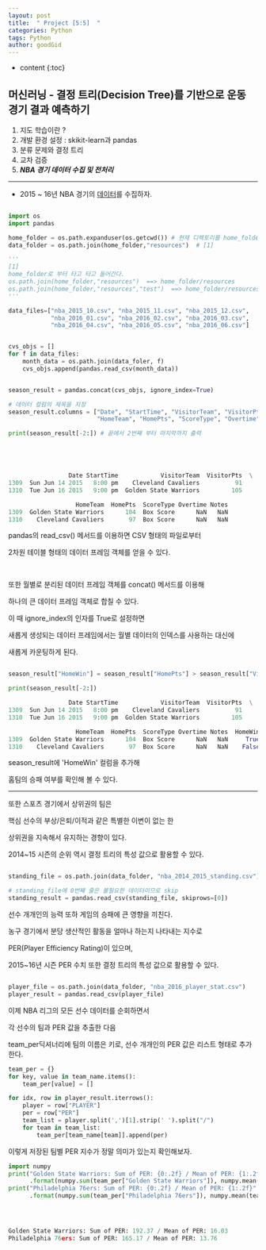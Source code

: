 ```yaml
---
layout: post
title:  " Project [5:5]  "
categories: Python
tags: Python
author: goodGid
---
```

* content
{:toc}


## 머신러닝 - 결정 트리(Decision Tree)를 기반으로 운동 경기 결과 예측하기

1. 지도 학습이란 ?
2. 개발 환경 설정 : skikit-learn과 pandas
3. 분류 문제와 결정 트리
4. 교차 검증
5. **_NBA 경기 데이터 수집 및 전처리_**

---

* 2015 ~ 16년 NBA 경기의 [데이터](https://github.com/goodGid/ML-DecisionTree)를 수집하자. 


``` python

import os
import pandas

home_folder = os.path.expanduser(os.getcwd()) # 현재 디렉토리를 home_folder로 지정
data_folder = os.path.join(home_folder,"resources")  # [1]

'''
[1]
home_folder로 부터 타고 타고 들어간다. 
os.path.join(home_folder,"resources")  ==> home_folder/resources
os.path.join(home_folder,"resources","test")  ==> home_folder/resources/test
'''

data_files=["nba_2015_10.csv", "nba_2015_11.csv", "nba_2015_12.csv",
            "nba_2016_01.csv", "nba_2016_02.csv", "nba_2016_03.csv",
            "nba_2016_04.csv", "nba_2016_05.csv", "nba_2016_06.csv"]


cvs_objs = []
for f in data_files:
    month_data = os.path.join(data_foler, f)
    cvs_objs.append(pandas.read_csv(month_data))


season_result = pandas.concat(cvs_objs, ignore_index=True)

# 데이터 컬럼의 제목을 지정
season_result.columns = ["Date", "StartTime", "VisitorTeam", "VisitorPts",
                         "HomeTeam", "HomePts", "ScoreType", "Overtime", "Notes"]

print(season_result[-2:]) # 끝에서 2번째 부터 마지막까지 출력 





                 Date StartTime            VisitorTeam  VisitorPts  \
1309  Sun Jun 14 2015   8:00 pm    Cleveland Cavaliers          91   
1310  Tue Jun 16 2015   9:00 pm  Golden State Warriors         105   

                   HomeTeam  HomePts  ScoreType Overtime Notes  
1309  Golden State Warriors      104  Box Score      NaN   NaN  
1310    Cleveland Cavaliers       97  Box Score      NaN   NaN  

```

pandas의 read_csv() 메서드를 이용하면 CSV 형태의 파일로부터

2차원 테이블 형태의 데이터 프레임 객체를 얻을 수 있다.

<br>

또한 월별로 분리된 데이터 프레임 객체를 concat() 메서드를 이용해

하나의 큰 데이터 프레임 객체로 합칠 수 있다.

이 때 ignore_index의 인자를 True로 설정하면

새롭게 생성되는 데이터 프레임에서는 월별 데이터의 인덱스를 사용하는 대신에

새롭게 카운팅하게 된다.


``` python

season_result["HomeWin"] = season_result["HomePts"] > season_result["VisitorPts"]

print(season_result[-2:])

                 Date StartTime            VisitorTeam  VisitorPts  \
1309  Sun Jun 14 2015   8:00 pm    Cleveland Cavaliers          91   
1310  Tue Jun 16 2015   9:00 pm  Golden State Warriors         105   

                   HomeTeam  HomePts  ScoreType Overtime Notes  HomeWin  
1309  Golden State Warriors      104  Box Score      NaN   NaN     True  
1310    Cleveland Cavaliers       97  Box Score      NaN   NaN    False  

```


season_result에 'HomeWin' 컬럼을 추가해 

홈팀의 승패 여부를 확인해 볼 수 있다.


---

또한 스포츠 경기에서 상위권의 팀은

핵심 선수의 부상/은퇴/이적과 같은 특별한 이변이 없는 한

상위권을 지속해서 유지하는 경향이 있다.

2014~15 시즌의 순위 역시 결정 트리의 특성 값으로 활용할 수 있다.

``` python

standing_file = os.path.join(data_folder, "nba_2014_2015_standing.csv")

# standing_file에 0번째 줄은 불필요한 데이터이므로 skip
standing_result = pandas.read_csv(standing_file, skiprows=[0]) 


```

선수 개개인의 능력 또하 게임의 승패에 큰 영향을 끼친다.

농구 경기에서 분당 생산적인 활동을 얼마나 하는지 나타내는 지수로

PER(Player Efficiency Rating)이 있으며, 

2015~16년 시즌 PER 수치 또한 결정 트리의 특성 값으로 활용할 수 있다.

``` python

player_file = os.path.join(data_folder, "nba_2016_player_stat.csv")
player_result = pandas.read_csv(player_file)


```

이제 NBA 리그의 모든 선수 데이터를 순회하면서

각 선수의 팀과 PER 값을 추출한 다음

team_per딕셔너리에 팀의 이름은 키로, 선수 개개인의 PER 값은 리스트 형태로 추가한다.


``` python
team_per = {}
for key, value in team_name.items():
    team_per[value] = []

for idx, row in player_result.iterrows():
    player = row["PLAYER"]
    per = row["PER"]
    team_list = player.split(',')[1].strip(' ').split("/")
    for team in team_list:
        team_per[team_name[team]].append(per)

```


이렇게 저장된 팀별 PER 지수가 정말 의미가 있는지 확인해보자.



``` python
import numpy
print("Golden State Warriors: Sum of PER: {0:.2f} / Mean of PER: {1:.2f}"
      .format(numpy.sum(team_per["Golden State Warriors"]), numpy.mean(team_per["Golden State Warriors"])))
print("Philadelphia 76ers: Sum of PER: {0:.2f} / Mean of PER: {1:.2f}"
      .format(numpy.sum(team_per["Philadelphia 76ers"]), numpy.mean(team_per["Philadelphia 76ers"])))




Golden State Warriors: Sum of PER: 192.37 / Mean of PER: 16.03
Philadelphia 76ers: Sum of PER: 165.17 / Mean of PER: 13.76


```

